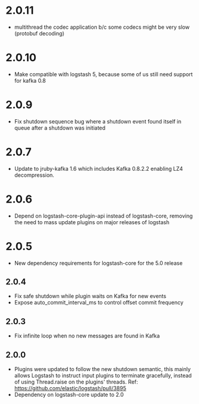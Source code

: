 # 2.0.11
 - multithread the codec application b/c some codecs might be very slow (protobuf decoding)

# 2.0.10
 - Make compatible with logstash 5, because some of us still need support for kafka 0.8

# 2.0.9
 - Fix shutdown sequence bug where a shutdown event found itself in queue after a shutdown was initiated

# 2.0.7
 - Update to jruby-kafka 1.6 which includes Kafka 0.8.2.2 enabling LZ4 decompression.

# 2.0.6
  - Depend on logstash-core-plugin-api instead of logstash-core, removing the need to mass update plugins on major releases of logstash

# 2.0.5
  - New dependency requirements for logstash-core for the 5.0 release

## 2.0.4
 - Fix safe shutdown while plugin waits on Kafka for new events
 - Expose auto_commit_interval_ms to control offset commit frequency

## 2.0.3
 - Fix infinite loop when no new messages are found in Kafka

## 2.0.0
 - Plugins were updated to follow the new shutdown semantic, this mainly allows Logstash to instruct input plugins to terminate gracefully, 
   instead of using Thread.raise on the plugins' threads. Ref: https://github.com/elastic/logstash/pull/3895
 - Dependency on logstash-core update to 2.0

